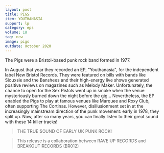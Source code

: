 ```yaml
---
layout: post
title: PIGS
item: YOUTHANASIA
support: lp
category: eps
volume: 18
tag: new
image: pigs
outdate: October 2020
---
```


The Pigs were a Bristol-based punk rock band formed in 1977. 

In August that year they recorded an EP, "Youthanasia", for the independent label New Bristol Records. They were featured on bills with bands like Siouxsie and the Banshees and their high-energy live shows generated positive reviews on magazines such as Melody Maker. Unfortunately, the chance to open for the Sex Pistols went up in smoke when the venue mysteriously burned down the night before the gig… Nevertheless, the EP enabled the Pigs to play at famous venues like Marquee and Roxy Club, often supporting The Cortinas. However, disillusionment set in at the increasingly mainstream direction of the punk movement: early in 1978, they split up. Now, after so many years, you can finally listen to their great sound with these 14 killer tracks!

> THE TRUE SOUND OF EARLY UK PUNK ROCK! 

> This release is a collaboration between RAVE UP RECORDS and BREAKOUT RECORDS (BR012)
